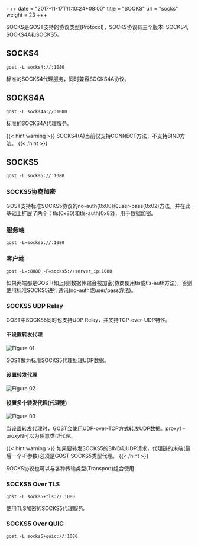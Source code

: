 +++
date = "2017-11-17T11:10:24+08:00"
title = "SOCKS"
url = "socks"
weight = 23
+++

SOCKS是GOST支持的协议类型(Protocol)，SOCKS协议有三个版本: SOCKS4, SOCKS4A和SOCKS5。

## SOCKS4

```
gost -L socks4://:1080
```

标准的SOCKS4代理服务，同时兼容SOCKS4A协议。

## SOCKS4A

```
gost -L socks4a://:1080
```

标准的SOCKS4A代理服务。

{{< hint warning >}}
SOCKS4(A)当前仅支持CONNECT方法，不支持BIND方法。
{{< /hint >}}

## SOCKS5

```
gost -L socks5://:1080
```

### SOCKS5协商加密

GOST支持标准SOCKS5协议的no-auth(0x00)和user-pass(0x02)方法，并在此基础上扩展了两个：tls(0x80)和tls-auth(0x82)，用于数据加密。

### 服务端

```
gost -L=socks5://:1080
```

### 客户端

```
gost -L=:8080 -F=socks5://server_ip:1080
```

如果两端都是GOST(如上)则数据传输会被加密(协商使用tls或tls-auth方法)，否则使用标准SOCKS5进行通讯(no-auth或user/pass方法)。

### SOCKS5 UDP Relay

GOST中SOCKS5同时也支持UDP Relay，并支持TCP-over-UDP特性。

#### 不设置转发代理

![Figure 01](/gost/img/udp01.png)

GOST做为标准SOCKS5代理处理UDP数据。

#### 设置转发代理

![Figure 02](/gost/img/udp02.png)

#### 设置多个转发代理(代理链)

![Figure 03](/gost/img/udp03.png)

当设置转发代理时，GOST会使用UDP-over-TCP方式转发UDP数据。proxy1 - proxyN可以为任意类型代理。

{{< hint warning >}}
如果要转发SOCKS5的BIND和UDP请求，代理链的末端(最后一个-F参数)必须是GOST SOCKS5类型代理。
{{< /hint >}}

SOCKS协议也可以与各种传输类型(Transport)组合使用

### SOCKS5 Over TLS

```
gost -L socks5+tls://:1080
```

使用TLS加密的SOCKS5代理服务。

### SOCKS5 Over QUIC

```
gost -L socks5+quic://:1080
```
